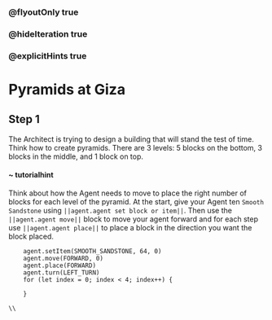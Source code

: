 ### @flyoutOnly true
### @hideIteration true
### @explicitHints true

# Pyramids at Giza

## Step 1
The Architect is trying to design a building that will stand the test of time. Think how to create pyramids. There are 3 levels: 5 blocks on the bottom, 3 blocks in the middle, and 1 block on top.

#### ~ tutorialhint 
Think about how the Agent needs to move to place the right number of blocks for each level of the pyramid. At the start, give your Agent ten `Smooth Sandstone` using ``||agent.agent set block or item||``. Then use the ``||agent.agent move||`` block to move your agent forward and for each step use ``||agent.agent place||`` to place a block in the direction you want the block placed.

```ghost
    agent.setItem(SMOOTH_SANDSTONE, 64, 0)
    agent.move(FORWARD, 0)
    agent.place(FORWARD)
    agent.turn(LEFT_TURN)
    for (let index = 0; index < 4; index++) {
    	
    }
```
```template
\\
```
```package
```
